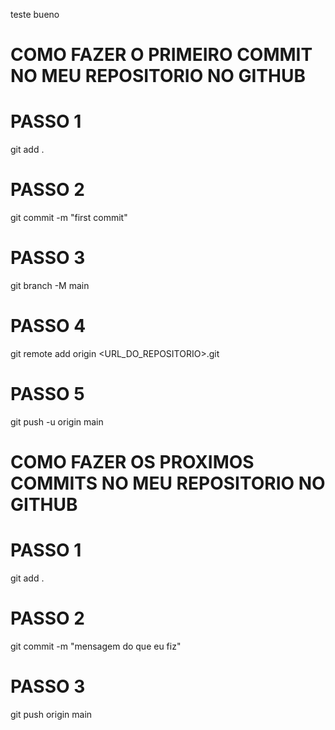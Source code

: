 teste bueno

# COMO FAZER O PRIMEIRO COMMIT NO MEU REPOSITORIO NO GITHUB #

# PASSO 1
git add .

# PASSO 2
git commit -m "first commit"

# PASSO 3
git branch -M main

# PASSO 4
git remote add origin <URL_DO_REPOSITORIO>.git

# PASSO 5
git push -u origin main


# COMO FAZER OS PROXIMOS COMMITS NO MEU REPOSITORIO NO GITHUB #

# PASSO 1
git add .

# PASSO 2
git commit -m "mensagem do que eu fiz"

# PASSO 3
git push origin main